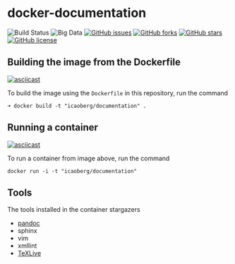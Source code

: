 # docker-documentation

![Build Status](https://travis-ci.org/icaoberg/docker-documentation.svg?branch=master)
![Big Data](https://img.shields.io/badge/big%20data-true-blue.svg)
[![GitHub issues](https://img.shields.io/github/issues/icaoberg/docker-documentation.svg)](https://github.com/icaoberg/docker-documentation/issues)
[![GitHub forks](https://img.shields.io/github/forks/icaoberg/docker-documentation.svg)](https://github.com/icaoberg/docker-documentation/network)
[![GitHub stars](https://img.shields.io/github/stars/icaoberg/docker-documentation.svg)](https://github.com/icaoberg/docker-documentation/stargazers)
[![GitHub license](https://img.shields.io/badge/license-GPLv3-blue.svg)](https://raw.githubusercontent.com/icaoberg/docker-documentation/master/LICENSE)

## Building the image from the Dockerfile

[![asciicast](https://asciinema.org/a/216243.svg)](https://asciinema.org/a/216243)

To build the image using the `Dockerfile` in this repository, run the command

```
➜ docker build -t "icaoberg/documentation" .
```

## Running a container

[![asciicast](https://asciinema.org/a/216245.svg)](https://asciinema.org/a/216245)

To run a container from image above, run the command

```
docker run -i -t "icaoberg/documentation"
```

## Tools
The tools installed in the container stargazers
* [pandoc](https://pandoc.org/)
* sphinx
* vim
* xmllint
* [TeXLive](https://www.tug.org/texlive/)
